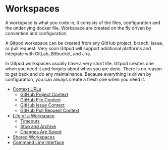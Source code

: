 # Workspaces

A workspace is what you code in, it consists of the files, configuration and the underlying docker file. Workspace are created on the fly driven by
convention and configuration.

A Gitpod workspace can be created from any GitHub project, branch, issue, or pull request. Very
soon Gitpod will support additional platforms and integrate with GitLab, Bitbucket, and Jira.

In Gitpod workspaces usually have a very short life. Gitpod creates one when you need it and forgets about when you are done. There is no reason to get back and do any maintainance. Because everything is driven by configuration, you can always create a fresh one when you need it.

- [Context URLs](31_Context_Urls.md)
  - [GitHub Project Context](31_Context_Urls.md#github-project-context)
  - [GitHub File Context](31_Context_Urls.md#github-file-context)
  - [GitHub Issue Context](31_Context_Urls.md#github-issue-context)
  - [GitHub Pull Request Context](31_Context_Urls.md#github-pull-request-context)
- [Life of a Workspace](32_Life_of_Workspace.md)
  - [Timeouts](32_Life_of_Workspace.md#timeouts)
  - [Stop and Archive](32_Life_of_Workspace.md#stop-and-archive)
  - [Changes Are Saved](32_Life_of_Workspace.md#changes-are-saved)
- [Shared Workspaces](33_Sharing_and_Collaboration.md)
- [Command Line Interface](34_Command_Line_Interface.md)
